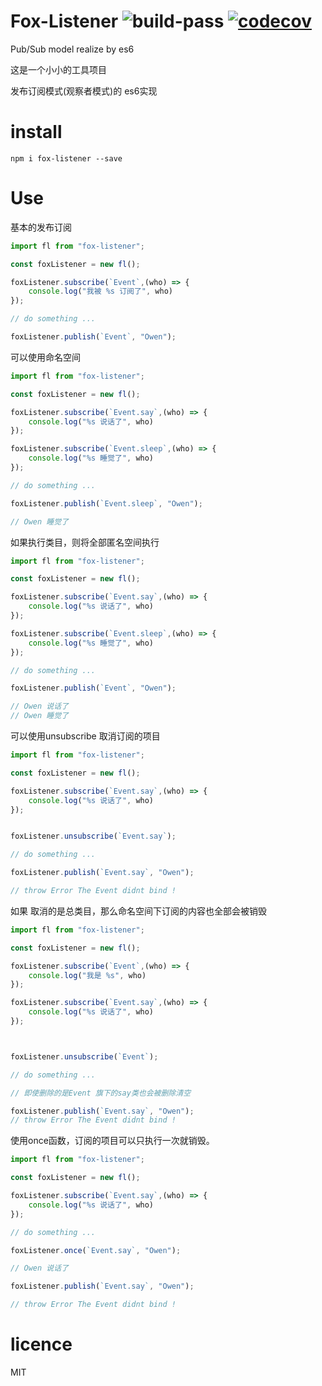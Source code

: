 # Fox-Listener ![build-pass](https://api.travis-ci.org/NumerHero/fox-listener.svg?branch=master) [![codecov](https://codecov.io/gh/NumerHero/fox-listener/branch/master/graph/badge.svg)](https://codecov.io/gh/NumerHero/fox-listener)


Pub/Sub model realize by es6

这是一个小小的工具项目

发布订阅模式(观察者模式)的 es6实现


# install

```
npm i fox-listener --save
```

# Use

基本的发布订阅

```js
import fl from "fox-listener";

const foxListener = new fl();

foxListener.subscribe(`Event`,(who) => {
    console.log("我被 %s 订阅了", who)
});

// do something ...

foxListener.publish(`Event`, "Owen");
```

可以使用命名空间

```js
import fl from "fox-listener";

const foxListener = new fl();

foxListener.subscribe(`Event.say`,(who) => {
    console.log("%s 说话了", who)
});

foxListener.subscribe(`Event.sleep`,(who) => {
    console.log("%s 睡觉了", who)
});

// do something ...

foxListener.publish(`Event.sleep`, "Owen");

// Owen 睡觉了
```

如果执行类目，则将全部匿名空间执行

```js
import fl from "fox-listener";

const foxListener = new fl();

foxListener.subscribe(`Event.say`,(who) => {
    console.log("%s 说话了", who)
});

foxListener.subscribe(`Event.sleep`,(who) => {
    console.log("%s 睡觉了", who)
});

// do something ...

foxListener.publish(`Event`, "Owen");

// Owen 说话了
// Owen 睡觉了
```

可以使用unsubscribe 取消订阅的项目

```js
import fl from "fox-listener";

const foxListener = new fl();

foxListener.subscribe(`Event.say`,(who) => {
    console.log("%s 说话了", who)
});


foxListener.unsubscribe(`Event.say`);

// do something ...

foxListener.publish(`Event.say`, "Owen");

// throw Error The Event didnt bind !
```

如果 取消的是总类目，那么命名空间下订阅的内容也全部会被销毁

```js
import fl from "fox-listener";

const foxListener = new fl();

foxListener.subscribe(`Event`,(who) => {
    console.log("我是 %s", who)
});

foxListener.subscribe(`Event.say`,(who) => {
    console.log("%s 说话了", who)
});



foxListener.unsubscribe(`Event`);

// do something ...

// 即使删除的是Event 旗下的say类也会被删除清空

foxListener.publish(`Event.say`, "Owen");
// throw Error The Event didnt bind !
```


使用once函数，订阅的项目可以只执行一次就销毁。

```js
import fl from "fox-listener";

const foxListener = new fl();

foxListener.subscribe(`Event.say`,(who) => {
    console.log("%s 说话了", who)
});

// do something ...

foxListener.once(`Event.say`, "Owen");

// Owen 说话了

foxListener.publish(`Event.say`, "Owen");

// throw Error The Event didnt bind !
```

# licence

MIT